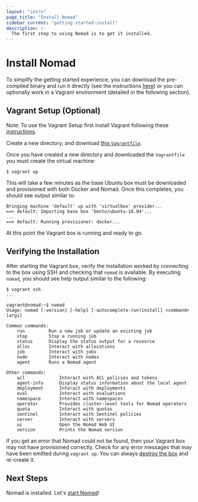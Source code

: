 ```yaml
---
layout: "intro"
page_title: "Install Nomad"
sidebar_current: "getting-started-install"
description: |-
  The first step to using Nomad is to get it installed.
---
```


# Install Nomad

To simplify the getting started experience, you can download the pre-compiled
binary and run it directly (see the instructions [here][binary-instructions]) or
you can optionally work in a Vagrant environment (detailed in the following
section).

## Vagrant Setup (Optional)

Note: To use the Vagrant Setup first install Vagrant following these
[instructions][install-instructions].

Create a new directory, and download [this
`Vagrantfile`](https://raw.githubusercontent.com/hashicorp/nomad/master/demo/vagrant/Vagrantfile).

Once you have created a new directory and downloaded the `Vagrantfile` you must
create the virtual machine:

```shell
$ vagrant up
```

This will take a few minutes as the base Ubuntu box must be downloaded
and provisioned with both Docker and Nomad. Once this completes, you should
see output similar to:

```text
Bringing machine 'default' up with 'virtualbox' provider...
==> default: Importing base box 'bento/ubuntu-16.04'...
...
==> default: Running provisioner: docker...

```

At this point the Vagrant box is running and ready to go.

## Verifying the Installation

After starting the Vagrant box, verify the installation worked by connecting
to the box using SSH and checking that `nomad` is available. By executing
`nomad`, you should see help output similar to the following:

```shell
$ vagrant ssh
...

vagrant@nomad:~$ nomad
Usage: nomad [-version] [-help] [-autocomplete-(un)install] <command> [args]

Common commands:
    run         Run a new job or update an existing job
    stop        Stop a running job
    status      Display the status output for a resource
    alloc       Interact with allocations
    job         Interact with jobs
    node        Interact with nodes
    agent       Runs a Nomad agent

Other commands:
    acl             Interact with ACL policies and tokens
    agent-info      Display status information about the local agent
    deployment      Interact with deployments
    eval            Interact with evaluations
    namespace       Interact with namespaces
    operator        Provides cluster-level tools for Nomad operators
    quota           Interact with quotas
    sentinel        Interact with Sentinel policies
    server          Interact with servers
    ui              Open the Nomad Web UI
    version         Prints the Nomad version
```

If you get an error that Nomad could not be found, then your Vagrant box
may not have provisioned correctly. Check for any error messages that may have
been emitted during `vagrant up`. You can always [destroy the box][destroy] and
re-create it.

## Next Steps

Nomad is installed. Let's [start Nomad](/intro/getting-started/running.html)!

[binary-instructions]: /guides/install/index.html#precompiled-binaries
[destroy]: https://www.vagrantup.com/docs/cli/destroy.html
[install-instructions]: https://www.vagrantup.com/docs/installation/
